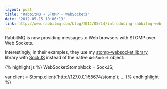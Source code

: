 ```yaml
---
layout: post
title: "RabbitMQ + STOMP + WebSockets"
date: '2012-05-15 18:06:13'
link: http://www.rabbitmq.com/blog/2012/05/14/introducing-rabbitmq-web-stomp/
---
```


RabbitMQ is now providing messages to Web browsers with STOMP over Web Sockets.

Interestingly, in their examples, they use my [stomp-websocket library][stomp-websocket] library with [SockJS][sockjs] instead of the native `WebSocket` object:

{% highlight js %}
WebSocketStompMock = SockJS;

var client = Stomp.client('http://127.0.0.1:55674/stomp');
...
{% endhighlight %}

[stomp-websocket]: http://www.jmesnil.net/stomp-websocket/doc/
[sockjs]: https://github.com/sockjs/sockjs-client
